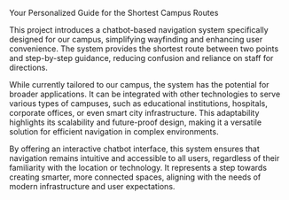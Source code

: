 Your Personalized Guide for the Shortest Campus Routes

This project introduces a chatbot-based navigation system specifically designed for our campus, simplifying wayfinding and enhancing user convenience. The system provides the shortest route between two points and step-by-step guidance, reducing confusion and reliance on staff for directions.

While currently tailored to our campus, the system has the potential for broader applications. It can be integrated with other technologies to serve various types of campuses, such as educational institutions, hospitals, corporate offices, or even smart city infrastructure. This adaptability highlights its scalability and future-proof design, making it a versatile solution for efficient navigation in complex environments.

By offering an interactive chatbot interface, this system ensures that navigation remains intuitive and accessible to all users, regardless of their familiarity with the location or technology. It represents a step towards creating smarter, more connected spaces, aligning with the needs of modern infrastructure and user expectations.
